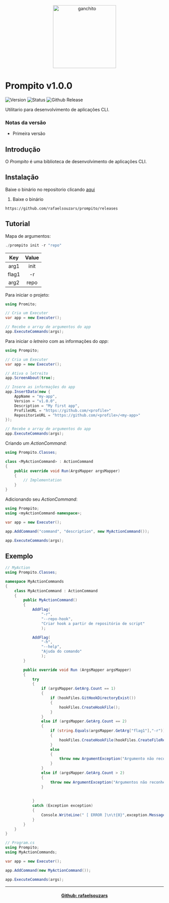 <div align="center"><img width="200" height="200" alt="ganchito" src="" /></div>

# Prompito v1.0.0

![Version](https://img.shields.io/badge/version-1.0.0-green) ![Status](https://img.shields.io/badge/status-development-yellow) ![Github Release](https://img.shields.io/github/v/release/rafaelsouzars/prompito)

Utilitario para desenvolvimento de aplicações CLI.

### Notas da versão
- Primeira versão

## Introdução
O _Prompito_ é uma biblioteca de desenvolvimento de aplicações CLI.

## Instalação
Baixe o binário no repositorio clicando [aqui](https://github.com/rafaelsouzars/prompito/releases)
1. Baixe o binário
```
https://github.com/rafaelsouzars/prompito/releases
```

## Tutorial
Mapa de argumentos:
```powershell
./prompito init -r "repo"
```
| Key | Value |
|:---:|:-----:|
|arg1 | init|
|flag1| -r  |
|arg2 | repo|

Para iniciar o projeto:
```C#
using Promito;

// Cria um Executer
var app = new Executer();

// Recebe o array de argumentos do app
app.ExecuteCommands(args);
```
Para iniciar o _letreiro_ com as informações do _app_:
```C#
using Prompito;

// Cria um Executer
var app = new Executer();

// Ativa o letreito
app.ScreenAbout(true);

// Insere as informações do app
app.InsertData(new {
	AppName = "my-app",
	Version = "v1.0.0",
	Description = "My first app",
	ProfileURL = "https://github.com/<profile>"
	RepositorieURL = "https://github.com/<profile>/<my-app>"
});

// Recebe o array de argumentos do app
app.ExecuteCommands(args);
```
Criando um _ActionCommand_:
```C#
using Prompito.Classes;

class <MyActionCommand> : ActionCommand
{
	public override void Run(ArgsMapper argsMapper) 
	{
		// Implementation
	}
}
```
Adicionando seu _ActionCommand_:
```C#
using Prompito;
using <myActionCommand-namespace>;

var app = new Executer();

app.AddCommand("command", "description", new MyActionCommand());

app.ExecuteCommands(args);
```

## Exemplo
```C#
// MyAction
using Prompito.Classes;

namespace MyActionCommands
{
	class MyActionCommand : ActionCommand 
	{	
		public MyActionCommand()
        {            
            AddFlag(
                "-r",
                "--repo-hook",
                "Criar hook a partir de repositório de script"                
                );

            AddFlag(
                "-h",
                "--help",
                "Ajuda do comando"
                );
        }

		public override void Run (ArgsMapper argsMapper) 
		{
			try
            {
                if (argsMapper.GetArg.Count == 1) 
                {
                    if (hookFiles.GitHookDirectoryExist())
                    {
                        hookFiles.CreateHookFile();
                    } 
                }
                else if (argsMapper.GetArg.Count == 2) 
                {
                    if (string.Equals(argsMapper.GetArg["flag1"],"-r")) 
                    {
                        hookFiles.CreateHookFile(hookFiles.CreateFileRepositorieStream()); 
                    }
                    else 
                    {
                        throw new ArgumentException("Argumento não reconhecido: ", argsMapper.GetArg["flag1"]);
                    }
                }
                else if (argsMapper.GetArg.Count > 2) 
                {
                    throw new ArgumentException("Argumentos não reconhecidos: ", argsMapper.ToString());
                }
                                
               
            }
            catch (Exception exception) 
            {
                Console.WriteLine(" [ ERROR ]\n\t{0}",exception.Message);
            }
		}
	}
}

```
```C#
// Program.cs
using Prompito;
using MyActionCommands;

var app = new Executer();

app.AddCommand(new MyActionCommand());

app.ExecuteCommands(args);
```

----------------------------------
<div align="center">

#### [Github: rafaelsouzars](https://rafaelsouzars.github.io)

</div>
